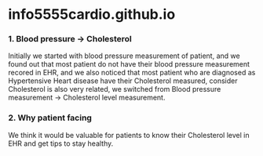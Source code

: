 # info5555cardio.github.io
### 1. Blood pressure -> Cholesterol 
Initially we started with blood pressure measurement of patient, and we found out that most patient do not have their blood pressure measurement recored in EHR, and we also noticed that most patient who are diagnosed as Hypertensive Heart disease have their Cholesterol measured, consider Cholesterol is also very related, we switched from Blood pressure measurement -> Cholesterol level measurement.
### 2. Why patient facing
We think it would be valuable for patients to know their Cholesterol level in EHR and get tips to stay healthy.

